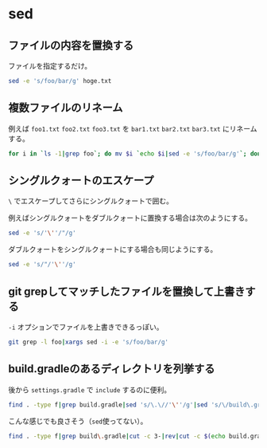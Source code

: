 # sed

## ファイルの内容を置換する

ファイルを指定するだけ。

```sh
sed -e 's/foo/bar/g' hoge.txt
```

## 複数ファイルのリネーム

例えば `foo1.txt` `foo2.txt` `foo3.txt` を `bar1.txt` `bar2.txt` `bar3.txt` にリネームする。

```sh
for i in `ls -1|grep foo`; do mv $i `echo $i|sed -e 's/foo/bar/g'`; done
```

## シングルクォートのエスケープ

`\` でエスケープしてさらにシングルクォートで囲む。

例えばシングルクォートをダブルクォートに置換する場合は次のようにする。

```sh
sed -e 's/'\''/"/g'
```

ダブルクォートをシングルクォートにする場合も同じようにする。

```sh
sed -e 's/"/'\''/g'
```

## git grepしてマッチしたファイルを置換して上書きする

`-i` オプションでファイルを上書きできるっぽい。

```sh
git grep -l foo|xargs sed -i -e 's/foo/bar/g'
```

## build.gradleのあるディレクトリを列挙する

後から `settings.gradle` で `include` するのに便利。

```sh
find . -type f|grep build.gradle|sed 's/\.\//'\''/g'|sed 's/\/build\.gradle/'\''/g'
```

こんな感じでも良さそう（`sed`使ってない）。

```sh
find . -type f|grep build\.gradle|cut -c 3-|rev|cut -c $(echo build.gradle|wc -c)-|rev
```
